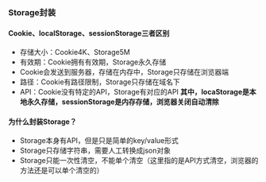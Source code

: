 ### Storage封装

#### Cookie、localStorage、sessionStorage三者区别
* 存储大小：Cookie4K、Storage5M
* 有效期：Cookie拥有有效期，Storage永久存储
* Cookie会发送到服务器，存储在内存中，Storage只存储在浏览器端
* 路径：Cookie有路径限制，Storage只存储在域名下
* API：Cookie没有特定的API，Storage有对应的API
**其中，locaStorage是本地永久存储，sessionStorage是内存存储，浏览器关闭自动清除**

#### 为什么封装Storage？
* Storage本身有API，但是只是简单的key/value形式
* Storage只存储字符串，需要人工转换成json对象
* Storage只能一次性清空，不能单个清空（这里指的是API方式清空，浏览器的方法还是可以单个清空的）
